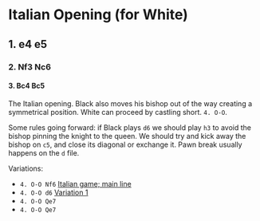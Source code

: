 # Italian Opening (for White)

## 1. e4 e5

### 2. Nf3 Nc6

#### 3. Bc4 Bc5

The Italian opening. Black also moves his bishop out of the way creating a 
symmetrical position. White can proceed by castling short. `4. O-O`. 

Some rules going forward: if Black plays `d6` we should play `h3` to avoid the
bishop pinning the knight to the queen. We should try and kick away the bishop
on `c5`, and close its diagonal or exchange it. Pawn break usually happens on
the `d` file. 

Variations:

* `4. O-O Nf6` [Italian game; main line](4_O_O_Nf6.md)
* `4. O-O d6` [Variation 1](4_O_O_d6.md)
* `4. O-O Qe7` 
* `4. O-O Qe7` 

